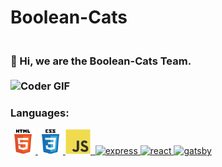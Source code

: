 # Boolean-Cats

<h3 align="left"><br />👋 Hi, we are the Boolean-Cats Team.<br /><br /> <img src="https://media.giphy.com/media/SWoSkN6DxTszqIKEqv/giphy.gif" alt="Coder GIF" width="500" height="400" /></h3>
<h3 align="left">Languages:</h3>
<p align="left"><a href="https://www.w3.org/html/" target="_blank" rel="noopener"> <img src="https://raw.githubusercontent.com/devicons/devicon/master/icons/html5/html5-original-wordmark.svg" alt="html5" width="40" height="40" /> </a> <a href="https://www.w3schools.com/css/" target="_blank" rel="noopener"> <img src="https://raw.githubusercontent.com/devicons/devicon/master/icons/css3/css3-original-wordmark.svg" alt="css3" width="40" height="40" /> </a> <a href="https://developer.mozilla.org/en-US/docs/Web/JavaScript" target="_blank" rel="noopener"> <img src="https://raw.githubusercontent.com/devicons/devicon/master/icons/javascript/javascript-original.svg" alt="javascript" width="40" height="40" /> </a> <a href="https://www.w3schools.com/cpp/default.asp" target="_blank" rel="noopener"> <img rel="noopener"> <img src="https://cdn.iconscout.com/icon/free/png-512/c-programming-569564.png" alt="express" width="40" height="40" /> </a> <a href="https://www.w3schools.com/java/default.asp" target="_blank" rel="noopener"> <img src="https://www.softwave-soltec.it/wp-content/uploads/2019/12/Java_logo.png" alt="react" width="40" height="40" /> </a> <a href="https://www.w3schools.com/python/default.asp" target="_blank" rel="noopener"> <img src="https://cdn3.iconfinder.com/data/icons/logos-and-brands-adobe/512/267_Python-512.png" alt="gatsby" width="40" height="40" /> </a> <a href="https://sass-lang.com" target="_blank" rel="noopener">
